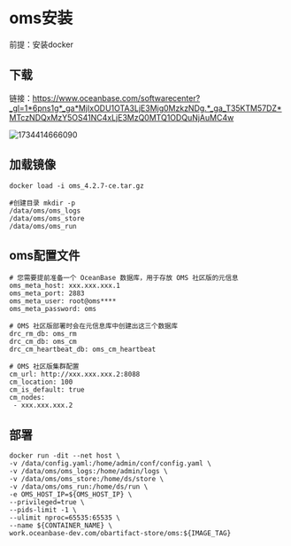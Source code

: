 # oms安装
前提：安装docker
## 下载
链接：https://www.oceanbase.com/softwarecenter?_gl=1*6pns1g*_ga*MjIxODU1OTA3LjE3Mjg0MzkzNDg.*_ga_T35KTM57DZ*MTczNDQxMzY5OS41NC4xLjE3MzQ0MTQ1ODQuNjAuMC4w    

![1734414666090](https://github.com/user-attachments/assets/9b9dd37f-cf43-46ee-a8b6-e564ac2910fb)

## 加载镜像
```
docker load -i oms_4.2.7-ce.tar.gz

#创建目录 mkdir -p
/data/oms/oms_logs
/data/oms/oms_store
/data/oms/oms_run
```

## oms配置文件
```
# 您需要提前准备一个 OceanBase 数据库，用于存放 OMS 社区版的元信息
oms_meta_host: xxx.xxx.xxx.1
oms_meta_port: 2883
oms_meta_user: root@oms****
oms_meta_password: oms

# OMS 社区版部署时会在元信息库中创建出这三个数据库
drc_rm_db: oms_rm
drc_cm_db: oms_cm
drc_cm_heartbeat_db: oms_cm_heartbeat

# OMS 社区版集群配置
cm_url: http://xxx.xxx.xxx.2:8088
cm_location: 100
cm_is_default: true
cm_nodes:
 - xxx.xxx.xxx.2

```
## 部署
```
docker run -dit --net host \
-v /data/config.yaml:/home/admin/conf/config.yaml \
-v /data/oms/oms_logs:/home/admin/logs \
-v /data/oms/oms_store:/home/ds/store \
-v /data/oms/oms_run:/home/ds/run \
-e OMS_HOST_IP=${OMS_HOST_IP} \
--privileged=true \
--pids-limit -1 \
--ulimit nproc=65535:65535 \
--name ${CONTAINER_NAME} \
work.oceanbase-dev.com/obartifact-store/oms:${IMAGE_TAG}   
```
